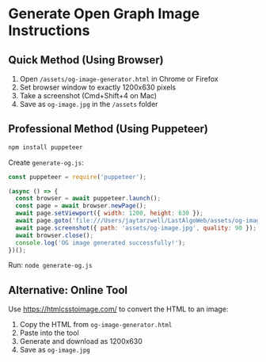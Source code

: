 # Generate Open Graph Image Instructions

## Quick Method (Using Browser)

1. Open `/assets/og-image-generator.html` in Chrome or Firefox
2. Set browser window to exactly 1200x630 pixels
3. Take a screenshot (Cmd+Shift+4 on Mac)
4. Save as `og-image.jpg` in the `/assets` folder

## Professional Method (Using Puppeteer)

```bash
npm install puppeteer
```

Create `generate-og.js`:

```javascript
const puppeteer = require('puppeteer');

(async () => {
  const browser = await puppeteer.launch();
  const page = await browser.newPage();
  await page.setViewport({ width: 1200, height: 630 });
  await page.goto('file:///Users/jaytarzwell/LastAlgoWeb/assets/og-image-generator.html');
  await page.screenshot({ path: 'assets/og-image.jpg', quality: 90 });
  await browser.close();
  console.log('OG image generated successfully!');
})();
```

Run: `node generate-og.js`

## Alternative: Online Tool

Use https://htmlcsstoimage.com/ to convert the HTML to an image:
1. Copy the HTML from `og-image-generator.html`
2. Paste into the tool
3. Generate and download as 1200x630
4. Save as `og-image.jpg`